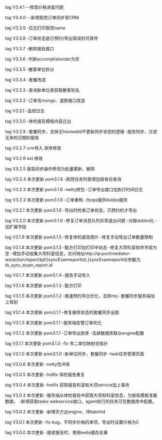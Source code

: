 tag V3.4.1
--修改价格进度问题

tag V3.4.0
--新增医院订单同步至CRM

tag V3.3.9
-日志打印医院name

tag V3.3.8
-订单状态是已预约/导出错误的可再导

tag V3.3.7
-删除报告接口

tag V3.3.6
-判断accomplishorder为空

tag V3.3.5
-散客单位拆分

tag V3.3.4
-套餐改造

tag V3.3.3
-查询新单位表获取散客别名

tag V3.3.2
-订单去mongo、退款接口改造

tag V3.3.1
-监控日志

tag V3.3.0
-体检报告模板内容迁出

tag V3.2.8
-套餐同步，去掉无hismealid不更新同步状态的逻辑
-报告同步，过滤无体检日期的报告

tag V3.2.7
crm导入 排序修改

tag V3.2.6
ext 修改

tag V3.2.5
报告同步操作修改为批量更新、删除

tag V3.2.4 本次更新 pom3.1.6
-医院任务列表增加按省份查询

tag V3.2.3 本次更新 pom3.1.6
-netty排包
-订单导出接口加执行时间日志

tag V3.2.2 本次更新 pom3.1.6
-订单重构
-为ops提供dubbo服务

tag V3.2.1 本次更新 pom3.1.6
-导出时检查订单状态，已预约的才导出

tag V3.2.0 本次更新 pom3.1.6
-修复订单消息队列异常退出问题
-对接dubbo化
-加扩展字段

tag V3.1.9 本次更新 pom3.1.5
-修复体检报告图片
-修复手动导出订单数量限制

tag V3.1.8 本次更新 pom3.1.5
-勤方打印加打印中状态
-修复大项科室排序字段为空
-增加手动收集大项科室信息，访问地址http://ip:port/mediator-ws/action/report/tpl/{syncExamreportId},{syncExamreportId}参数为tb_sync_exam_report.id

tag V3.1.7 本次更新 pom3.1.4
-报告手动导入

tag V3.1.6 本次更新 pom3.1.3
-勤方打印

tag V3.1.5 本次更新 pom3.1.2
-极速预约导出优化，去除mq
-套餐同步服务端加上性别

tag V3.1.4 本次更新 pom3.1.1
-修复删除状态的套餐同步出错

tag V3.1.3 本次更新 pom3.1.1
-服务端告警订单优化

tag V3.1.2 本次更新 pom3.1.1
-订单导出排序
-去掉数据库联众engine配置


tag V3.1.1 本次更新 pom3.1.0
-fix 市二单位映射空指针

tag V3.1.0 本次更新 pom3.1.0
-新单位同步，套餐同步
-task任务管理页面

tag V3.0.6 本次更新
-netty包冲突

tag V3.0.5 本次更新
-hotfix 体检报告重复

tag V3.0.4 本次更新
-hotfix 获取报告科室和大项service加上事务

tag V3.0.3 本次更新
-服务端从体检报告中获取大项和科室信息，为报告模板准备数据。
-新增获取tasks webservice接口，agent执行的任务可在数据库中配置。

tag V3.0.2 本次更新
-新增天方达engine，传batchid

tag V3.0.1 本次更新
-fix bug，不同步价格的单项，导出时设置价格为0

tag V3.0.0 本次更新
-接收报告时，使用redis缓存去重



